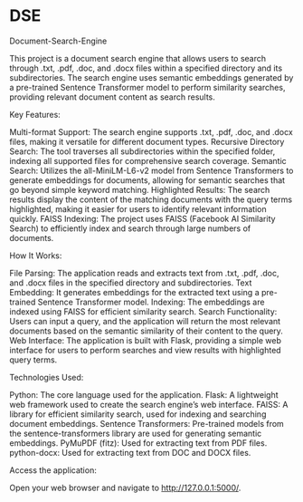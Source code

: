 # DSE 
Document-Search-Engine

This project is a document search engine that allows users to search through .txt, .pdf, .doc, and .docx files within a specified directory and its subdirectories. The search engine uses semantic embeddings generated by a pre-trained Sentence Transformer model to perform similarity searches, providing relevant document content as search results.

Key Features:

Multi-format Support: The search engine supports .txt, .pdf, .doc, and .docx files, making it versatile for different document types.
Recursive Directory Search: The tool traverses all subdirectories within the specified folder, indexing all supported files for comprehensive search coverage.
Semantic Search: Utilizes the all-MiniLM-L6-v2 model from Sentence Transformers to generate embeddings for documents, allowing for semantic searches that go beyond simple keyword matching.
Highlighted Results: The search results display the content of the matching documents with the query terms highlighted, making it easier for users to identify relevant information quickly.
FAISS Indexing: The project uses FAISS (Facebook AI Similarity Search) to efficiently index and search through large numbers of documents.

How It Works:

File Parsing: The application reads and extracts text from .txt, .pdf, .doc, and .docx files in the specified directory and subdirectories.
Text Embedding: It generates embeddings for the extracted text using a pre-trained Sentence Transformer model.
Indexing: The embeddings are indexed using FAISS for efficient similarity search.
Search Functionality: Users can input a query, and the application will return the most relevant documents based on the semantic similarity of their content to the query.
Web Interface: The application is built with Flask, providing a simple web interface for users to perform searches and view results with highlighted query terms.

Technologies Used:

Python: The core language used for the application.
Flask: A lightweight web framework used to create the search engine’s web interface.
FAISS: A library for efficient similarity search, used for indexing and searching document embeddings.
Sentence Transformers: Pre-trained models from the sentence-transformers library are used for generating semantic embeddings.
PyMuPDF (fitz): Used for extracting text from PDF files.
python-docx: Used for extracting text from DOC and DOCX files.

Access the application:

Open your web browser and navigate to http://127.0.0.1:5000/.
